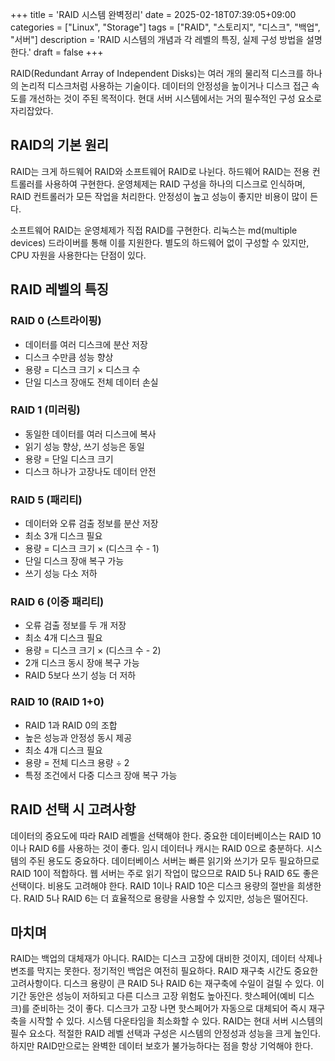 +++
title = 'RAID 시스템 완벽정리'
date = 2025-02-18T07:39:05+09:00
categories = ["Linux", "Storage"]
tags = ["RAID", "스토리지", "디스크", "백업", "서버"]
description = 'RAID 시스템의 개념과 각 레벨의 특징, 실제 구성 방법을 설명한다.'
draft = false
+++

RAID(Redundant Array of Independent Disks)는 여러 개의 물리적 디스크를 하나의 논리적 디스크처럼 사용하는 기술이다. 데이터의 안정성을 높이거나 디스크 접근 속도를 개선하는 것이 주된 목적이다. 현대 서버 시스템에서는 거의 필수적인 구성 요소로 자리잡았다.

## RAID의 기본 원리

RAID는 크게 하드웨어 RAID와 소프트웨어 RAID로 나뉜다. 하드웨어 RAID는 전용 컨트롤러를 사용하여 구현한다. 운영체제는 RAID 구성을 하나의 디스크로 인식하며, RAID 컨트롤러가 모든 작업을 처리한다. 안정성이 높고 성능이 좋지만 비용이 많이 든다.

소프트웨어 RAID는 운영체제가 직접 RAID를 구현한다. 리눅스는 md(multiple devices) 드라이버를 통해 이를 지원한다. 별도의 하드웨어 없이 구성할 수 있지만, CPU 자원을 사용한다는 단점이 있다.

## RAID 레벨의 특징

### RAID 0 (스트라이핑)

-   데이터를 여러 디스크에 분산 저장
-   디스크 수만큼 성능 향상
-   용량 = 디스크 크기 × 디스크 수
-   단일 디스크 장애도 전체 데이터 손실

### RAID 1 (미러링)

-   동일한 데이터를 여러 디스크에 복사
-   읽기 성능 향상, 쓰기 성능은 동일
-   용량 = 단일 디스크 크기
-   디스크 하나가 고장나도 데이터 안전

### RAID 5 (패리티)

-   데이터와 오류 검출 정보를 분산 저장
-   최소 3개 디스크 필요
-   용량 = 디스크 크기 × (디스크 수 - 1)
-   단일 디스크 장애 복구 가능
-   쓰기 성능 다소 저하

### RAID 6 (이중 패리티)

-   오류 검출 정보를 두 개 저장
-   최소 4개 디스크 필요
-   용량 = 디스크 크기 × (디스크 수 - 2)
-   2개 디스크 동시 장애 복구 가능
-   RAID 5보다 쓰기 성능 더 저하

### RAID 10 (RAID 1+0)

-   RAID 1과 RAID 0의 조합
-   높은 성능과 안정성 동시 제공
-   최소 4개 디스크 필요
-   용량 = 전체 디스크 용량 ÷ 2
-   특정 조건에서 다중 디스크 장애 복구 가능

## RAID 선택 시 고려사항

데이터의 중요도에 따라 RAID 레벨을 선택해야 한다. 중요한 데이터베이스는 RAID 10이나 RAID 6를 사용하는 것이 좋다. 임시 데이터나 캐시는 RAID 0으로 충분하다.
시스템의 주된 용도도 중요하다. 데이터베이스 서버는 빠른 읽기와 쓰기가 모두 필요하므로 RAID 10이 적합하다. 웹 서버는 주로 읽기 작업이 많으므로 RAID 5나 RAID 6도 좋은 선택이다.
비용도 고려해야 한다. RAID 1이나 RAID 10은 디스크 용량의 절반을 희생한다. RAID 5나 RAID 6는 더 효율적으로 용량을 사용할 수 있지만, 성능은 떨어진다.

## 마치며

RAID는 백업의 대체재가 아니다. RAID는 디스크 고장에 대비한 것이지, 데이터 삭제나 변조를 막지는 못한다. 정기적인 백업은 여전히 필요하다.
RAID 재구축 시간도 중요한 고려사항이다. 디스크 용량이 큰 RAID 5나 RAID 6는 재구축에 수일이 걸릴 수 있다. 이 기간 동안은 성능이 저하되고 다른 디스크 고장 위험도 높아진다.
핫스페어(예비 디스크)를 준비하는 것이 좋다. 디스크가 고장 나면 핫스페어가 자동으로 대체되어 즉시 재구축을 시작할 수 있다. 시스템 다운타임을 최소화할 수 있다.
RAID는 현대 서버 시스템의 필수 요소다. 적절한 RAID 레벨 선택과 구성은 시스템의 안정성과 성능을 크게 높인다. 하지만 RAID만으로는 완벽한 데이터 보호가 불가능하다는 점을 항상 기억해야 한다.
